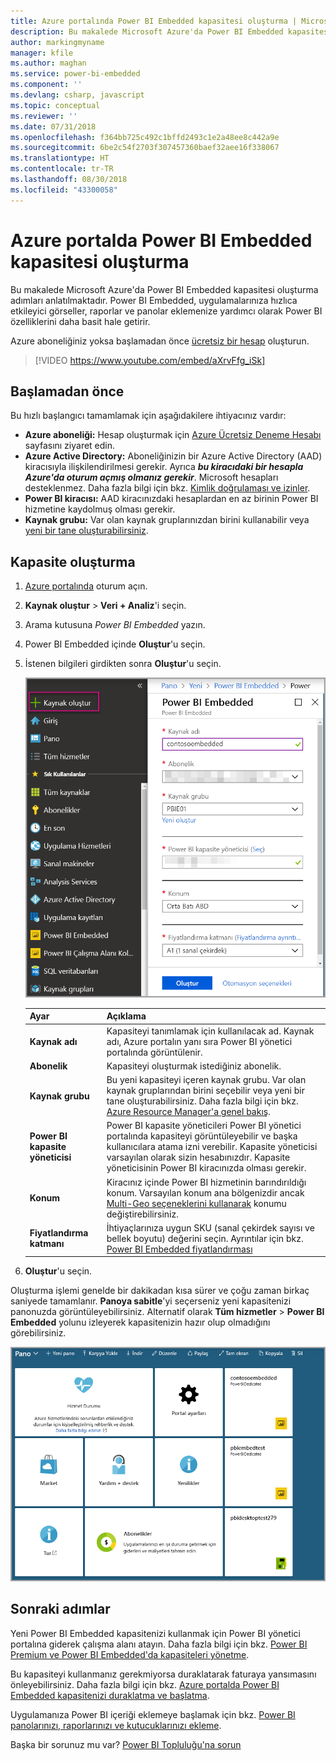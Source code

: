```yaml
---
title: Azure portalında Power BI Embedded kapasitesi oluşturma | Microsoft Docs
description: Bu makalede Microsoft Azure'da Power BI Embedded kapasitesi oluşturma adımları anlatılmaktadır.
author: markingmyname
manager: kfile
ms.author: maghan
ms.service: power-bi-embedded
ms.component: ''
ms.devlang: csharp, javascript
ms.topic: conceptual
ms.reviewer: ''
ms.date: 07/31/2018
ms.openlocfilehash: f364bb725c492c1bffd2493c1e2a48ee8c442a9e
ms.sourcegitcommit: 6be2c54f2703f307457360baef32aee16f338067
ms.translationtype: HT
ms.contentlocale: tr-TR
ms.lasthandoff: 08/30/2018
ms.locfileid: "43300058"
---
```

# <a name="create-power-bi-embedded-capacity-in-the-azure-portal"></a>Azure portalda Power BI Embedded kapasitesi oluşturma

Bu makalede Microsoft Azure'da Power BI Embedded kapasitesi oluşturma adımları anlatılmaktadır. Power BI Embedded, uygulamalarınıza hızlıca etkileyici görseller, raporlar ve panolar eklemenize yardımcı olarak Power BI özelliklerini daha basit hale getirir.

Azure aboneliğiniz yoksa başlamadan önce [ücretsiz bir hesap](https://azure.microsoft.com/free/) oluşturun.

> [!VIDEO https://www.youtube.com/embed/aXrvFfg_iSk]

## <a name="before-you-begin"></a>Başlamadan önce

Bu hızlı başlangıcı tamamlamak için aşağıdakilere ihtiyacınız vardır:

* **Azure aboneliği:** Hesap oluşturmak için [Azure Ücretsiz Deneme Hesabı](https://azure.microsoft.com/free/) sayfasını ziyaret edin.
* **Azure Active Directory:** Aboneliğinizin bir Azure Active Directory (AAD) kiracısıyla ilişkilendirilmesi gerekir. Ayrıca ***bu kiracıdaki bir hesapla Azure'da oturum açmış olmanız gerekir***. Microsoft hesapları desteklenmez. Daha fazla bilgi için bkz. [Kimlik doğrulaması ve izinler](https://docs.microsoft.com/azure/analysis-services/analysis-services-manage-users).
* **Power BI kiracısı:** AAD kiracınızdaki hesaplardan en az birinin Power BI hizmetine kaydolmuş olması gerekir.
* **Kaynak grubu:** Var olan kaynak gruplarınızdan birini kullanabilir veya [yeni bir tane oluşturabilirsiniz](https://docs.microsoft.com/azure/azure-resource-manager/resource-group-overview).

## <a name="create-a-capacity"></a>Kapasite oluşturma

1. [Azure portalında](https://portal.azure.com/) oturum açın.

2. **Kaynak oluştur** > **Veri + Analiz**'i seçin.

3. Arama kutusuna *Power BI Embedded* yazın.

4. Power BI Embedded içinde **Oluştur**'u seçin.

5. İstenen bilgileri girdikten sonra **Oluştur**'u seçin.

    ![Yeni kapasite oluşturmak için doldurulması gereken alanlar](media/azure-pbie-create-capacity/azure-portal-create-power-bi-embedded.png)

    |Ayar |Açıklama |
    |---------|---------|
    |**Kaynak adı**|Kapasiteyi tanımlamak için kullanılacak ad. Kaynak adı, Azure portalın yanı sıra Power BI yönetici portalında görüntülenir.|
    |**Abonelik**|Kapasiteyi oluşturmak istediğiniz abonelik.|
    |**Kaynak grubu**|Bu yeni kapasiteyi içeren kaynak grubu. Var olan kaynak gruplarından birini seçebilir veya yeni bir tane oluşturabilirsiniz. Daha fazla bilgi için bkz. [Azure Resource Manager'a genel bakış](https://docs.microsoft.com/azure/azure-resource-manager/resource-group-overview).|
    |**Power BI kapasite yöneticisi**|Power BI kapasite yöneticileri Power BI yönetici portalında kapasiteyi görüntüleyebilir ve başka kullanıcılara atama izni verebilir. Kapasite yöneticisi varsayılan olarak sizin hesabınızdır. Kapasite yöneticisinin Power BI kiracınızda olması gerekir.|
    |**Konum**|Kiracınız içinde Power BI hizmetinin barındırıldığı konum. Varsayılan konum ana bölgenizdir ancak [Multi-Geo seçeneklerini kullanarak](embedded-multi-geo.md) konumu değiştirebilirsiniz.
    |**Fiyatlandırma katmanı**|İhtiyaçlarınıza uygun SKU (sanal çekirdek sayısı ve bellek boyutu) değerini seçin.  Ayrıntılar için bkz. [Power BI Embedded fiyatlandırması](https://azure.microsoft.com/pricing/details/power-bi-embedded/)|

6. **Oluştur**'u seçin.

Oluşturma işlemi genelde bir dakikadan kısa sürer ve çoğu zaman birkaç saniyede tamamlanır. **Panoya sabitle**'yi seçerseniz yeni kapasitenizi panonuzda görüntüleyebilirsiniz. Alternatif olarak **Tüm hizmetler** > **Power BI Embedded** yolunu izleyerek kapasitenizin hazır olup olmadığını görebilirsiniz.

![Azure portalda Power BI Embedded kapasitesi](media/azure-pbie-create-capacity/azure-portal-dashboard.png)

## <a name="next-steps"></a>Sonraki adımlar

Yeni Power BI Embedded kapasitenizi kullanmak için Power BI yönetici portalına giderek çalışma alanı atayın. Daha fazla bilgi için bkz. [Power BI Premium ve Power BI Embedded'da kapasiteleri yönetme](https://powerbi.microsoft.com/documentation/powerbi-admin-premium-manage/).

Bu kapasiteyi kullanmanız gerekmiyorsa duraklatarak faturaya yansımasını önleyebilirsiniz. Daha fazla bilgi için bkz. [Azure portalda Power BI Embedded kapasitenizi duraklatma ve başlatma](azure-pbie-pause-start.md).

Uygulamanıza Power BI içeriği eklemeye başlamak için bkz. [Power BI panolarınızı, raporlarınızı ve kutucuklarınızı ekleme](https://powerbi.microsoft.com/documentation/powerbi-developer-embedding-content/).

Başka bir sorunuz mu var? [Power BI Topluluğu'na sorun](http://community.powerbi.com/)